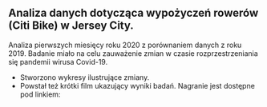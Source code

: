 
## Analiza danych dotycząca wypożyczeń rowerów (Citi Bike) w Jersey City. 
Analiza pierwszych miesięcy roku 2020 z porównaniem danych z roku 2019.
Badanie miało na celu zauważenie zmian w czasie rozprzestrzeniania się pandemii wirusa Covid-19.
* Stworzono wykresy ilustrujące zmiany.
* Powstał też krótki film ukazujący wyniki badań.
Nagranie jest dostępne pod linkiem:
